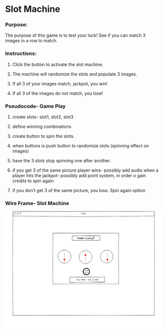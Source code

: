 # Slot Machine

### Purpose:

The purpose of this game is to test your luck! See if you can match 3 images in a row to match.

### Instructions:

1. Click the button to activate the slot machine.

2. The machine will randomize the slots and populate 3 images.

3. If all 3 of your images match, jackpot, you win!

4. If all 3 of the images do not match, you lose!

### Pseudocode- Game Play

1. create slots- slot1, slot2, slot3

2. define winning combinations

3. create button to spin the slots.

4. when buttons is push button to randomize slots (spinning effect on images)

5. have the 3 slots stop spinning one after another.

6. if you get 3 of the same picture player wins- possibly add audio when a player hits the jackpot- possibly add point system, in order o gain credits to spin again

7. if you don’t get 3 of the same picture, you lose. Spin again option

### Wire Frame- Slot Machine

![Slot Machine](https://raw.githubusercontent.com/jcjv94/Slot-Machine/master/Images/wireframe.jpg)